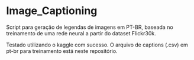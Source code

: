 # Image_Captioning
Script para geração de legendas de imagens em PT-BR, baseada no treinamento de uma rede neural a partir do dataset Flickr30k.

Testado utilizando o kaggle com sucesso.
O arquivo de captions (.csv) em pt-br para treinamento está neste repositório.
